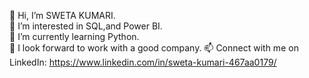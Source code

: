 👋 Hi, I’m SWETA KUMARI.<br>
👀 I’m interested in SQL,and Power BI.<br>
🌱 I’m currently learning Python.<br>
💞️ I look forward to work with a good company.
📫 Connect with me on LinkedIn: https://www.linkedin.com/in/sweta-kumari-467aa0179/
